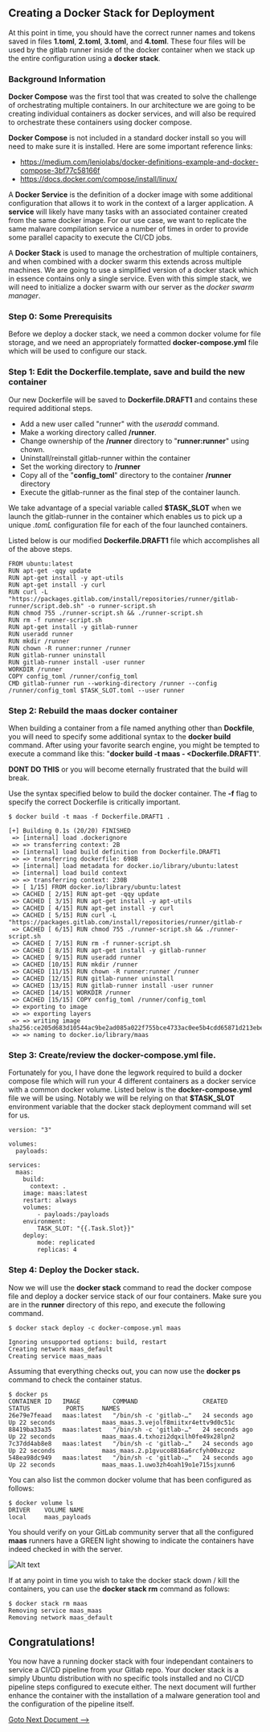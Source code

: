 ## Creating a Docker Stack for Deployment

At this point in time, you should have the correct runner names and tokens saved in files **1.toml**, **2.toml**, **3.toml**, and **4.toml**.  These four files will be used by the gitlab runner inside of the docker container when we stack up the entire configuration using a **docker stack**.

### Background Information

**Docker Compose** was the first tool that was created to solve the challenge of orchestrating multiple containers. In our architecture we are going to be creating individual containers as docker services, and will also be required to orchestrate these containers using docker compose.

**Docker Compose** is not included in a standard docker install so you will need to make sure it is installed.  Here are some important reference links:

* https://medium.com/leniolabs/docker-definitions-example-and-docker-compose-3bf77c58166f
* https://docs.docker.com/compose/install/linux/

A **Docker Service** is the definition of a docker image with some additional configuration that allows it to work in the context of a larger application. A **service** will likely have many tasks with an associated container created from the same docker image. For our use case, we want to replicate the same malware compilation service a number of times in order to provide some parallel capacity to execute the CI/CD jobs.

A **Docker Stack** is used to manage the orchestration of multiple containers, and when combined with a docker swarm this extends across multiple machines. We are going to use a simplified version of a docker stack which in essence contains only a single service.  Even with this simple stack, we will need to initialize a docker swarm with our server as the *docker swarm manager*.


### Step 0: Some Prerequisits

Before we deploy a docker stack, we need a common docker volume for file storage, and we need an appropriately formatted **docker-compose.yml** file which will be used to configure our stack.

### Step 1: Edit the Dockerfile.template, save and build the new container

Our new Dockerfile will be saved to **Dockerfile.DRAFT1** and contains these required additional steps.

* Add a new user called "runner" with the *useradd* command.
* Make a working directory called **/runner**.
* Change ownership of the **/runner** directory to "**runner:runner**" using chown.
* Uninstall/reinstall gitlab-runner within the container
* Set the working directory to **/runner**
* Copy all of the "**config_toml**" directory to the container **/runner** directory
* Execute the gitlab-runner as the final step of the container launch.

We take advantage of a special variable called **$TASK_SLOT** when we launch the gitlab-runner in the container which enables us to pick up a unique *.tomL* configuration file for each of the four launched containers.

Listed below is our modified **Dockerfile.DRAFT1** file which accomplishes all of the above steps.

```
FROM ubuntu:latest
RUN apt-get -qqy update
RUN apt-get install -y apt-utils
RUN apt-get install -y curl
RUN curl -L "https://packages.gitlab.com/install/repositories/runner/gitlab-runner/script.deb.sh" -o runner-script.sh
RUN chmod 755 ./runner-script.sh && ./runner-script.sh
RUN rm -f runner-script.sh
RUN apt-get install -y gitlab-runner
RUN useradd runner
RUN mkdir /runner
RUN chown -R runner:runner /runner
RUN gitlab-runner uninstall
RUN gitlab-runner install -user runner
WORKDIR /runner
COPY config_toml /runner/config_toml
CMD gitlab-runner run --working-directory /runner --config /runner/config_toml $TASK_SLOT.toml --user runner
```

### Step 2: Rebuild the **maas** docker container

When building a container from a file named anything other than **Dockfile**, you will need to specify some additional syntax to the **docker build** command. After using your favorite search engine, you might be tempted to execute a command like this: "**docker build -t maas - <Dockerfile.DRAFT1**".  

**DONT DO THIS** or you will become eternally frustrated that the build will break.

Use the syntax specified below to build the docker container.  The **-f** flag to specify the correct Dockerfile is critically important.  

```
$ docker build -t maas -f Dockerfile.DRAFT1 .

[+] Building 0.1s (20/20) FINISHED
 => [internal] load .dockerignore
 => => transferring context: 2B
 => [internal] load build definition from Dockerfile.DRAFT1
 => => transferring dockerfile: 698B
 => [internal] load metadata for docker.io/library/ubuntu:latest
 => [internal] load build context
 => => transferring context: 230B
 => [ 1/15] FROM docker.io/library/ubuntu:latest
 => CACHED [ 2/15] RUN apt-get -qqy update
 => CACHED [ 3/15] RUN apt-get install -y apt-utils
 => CACHED [ 4/15] RUN apt-get install -y curl
 => CACHED [ 5/15] RUN curl -L "https://packages.gitlab.com/install/repositories/runner/gitlab-r
 => CACHED [ 6/15] RUN chmod 755 ./runner-script.sh && ./runner-script.sh
 => CACHED [ 7/15] RUN rm -f runner-script.sh
 => CACHED [ 8/15] RUN apt-get install -y gitlab-runner
 => CACHED [ 9/15] RUN useradd runner
 => CACHED [10/15] RUN mkdir /runner
 => CACHED [11/15] RUN chown -R runner:runner /runner
 => CACHED [12/15] RUN gitlab-runner uninstall
 => CACHED [13/15] RUN gitlab-runner install -user runner
 => CACHED [14/15] WORKDIR /runner
 => CACHED [15/15] COPY config_toml /runner/config_toml
 => exporting to image
 => => exporting layers
 => => writing image sha256:ce205d683d10544ac9be2ad085a022f755bce4733ac0ee5b4cdd65871d213ebe
 => => naming to docker.io/library/maas

```

### Step 3: Create/review the **docker-compose.yml** file.

Fortunately for you, I have done the legwork required to build a docker compose file which will run your 4 different containers as a docker service with a common docker volume.  Listed below is the **docker-compose.yml** file we will be using. Notably we will be relying on that **$TASK_SLOT** environment variable that the docker stack deployment command will set for us.

```
version: "3"

volumes:
  payloads:

services:
  maas:
    build:
      context: .
    image: maas:latest
    restart: always
    volumes:
        - payloads:/payloads
    environment:
        TASK_SLOT: "{{.Task.Slot}}"
    deploy:
        mode: replicated
        replicas: 4
```

### Step 4: Deploy the Docker stack.

Now we will use the **docker stack** command to read the docker compose file and deploy a docker service stack of our four containers. Make sure you are in the **runner** directory of this repo, and execute the following command.

```
$ docker stack deploy -c docker-compose.yml maas

Ignoring unsupported options: build, restart
Creating network maas_default
Creating service maas_maas
```

Assuming that everything checks out, you can now use the **docker ps** command to check the container status.

```
$ docker ps
CONTAINER ID   IMAGE         COMMAND                  CREATED          STATUS          PORTS     NAMES
26e79e7feaad   maas:latest   "/bin/sh -c 'gitlab-…"   24 seconds ago   Up 22 seconds             maas_maas.3.vejolf8miitxr4ettv9d0c51c
88419ba33a35   maas:latest   "/bin/sh -c 'gitlab-…"   24 seconds ago   Up 22 seconds             maas_maas.4.txhozi2dqxilh0fe49x28lpn2
7c37dd4ab8e8   maas:latest   "/bin/sh -c 'gitlab-…"   24 seconds ago   Up 22 seconds             maas_maas.2.p1gvuco8816a6rcfyh00xzcpz
548ea98dc949   maas:latest   "/bin/sh -c 'gitlab-…"   24 seconds ago   Up 22 seconds             maas_maas.1.uwo3zh4oah19o1e715sjxunn6
```

You can also list the common docker volume that has been configured as follows:

```
$ docker volume ls
DRIVER    VOLUME NAME
local     maas_payloads
```

You should verify on your GitLab community server that all the configured **maas** runners have a GREEN light showing to indicate the containers have indeed checked in with the server.

![Alt text](image-4.png)

If at any point in time you wish to take the docker stack down / kill the containers, you can use the **docker stack rm** command as follows:

```
$ docker stack rm maas
Removing service maas_maas                                                                             Removing network maas_default      
```


## Congratulations!

You now have a running docker stack with four independant containers to service a CI/CD pipeline from your Gitlab repo.  Your docker stack is a simply Ubuntu distribution with no specific tools installed and no CI/CD pipeline steps configured to execute either.  The next document will further enhance the container with the installation of a malware generation tool and the configuration of the pipeline itself.

[Goto Next Document -->](docs/04-scarecrow.md)

